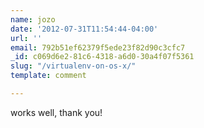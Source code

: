 ```yaml
---
name: jozo
date: '2012-07-31T11:54:44-04:00'
url: ''
email: 792b51ef62379f5ede23f82d90c3cfc7
_id: c069d6e2-81c6-4318-a6d0-30a4f07f5361
slug: "/virtualenv-on-os-x/"
template: comment

---
```


works well, thank you!
